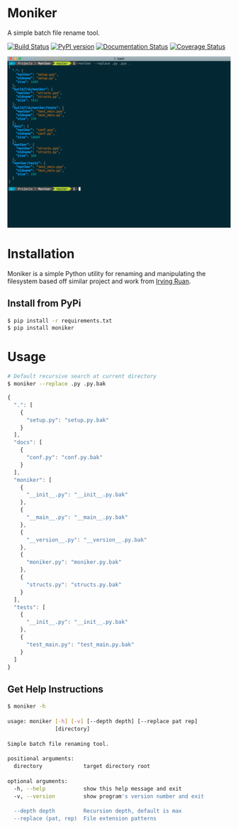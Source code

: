 # Moniker
A simple batch file rename tool.

[![Build Status](https://travis-ci.org/jjangsangy/Moniker.svg?branch=master)](https://travis-ci.org/jjangsangy/Moniker) [![PyPI version](https://badge.fury.io/py/moniker.svg)](http://badge.fury.io/py/moniker) [![Documentation Status](https://readthedocs.org/projects/moniker/badge/?version=latest)](https://readthedocs.org/projects/moniker/?badge=latest) [![Coverage Status](https://img.shields.io/coveralls/jjangsangy/Moniker.svg)](https://coveralls.io/r/jjangsangy/Moniker)

![Moniker](img/moniker.png)

# Installation

Moniker is a simple Python utility for renaming and manipulating the filesystem based
off similar project and work from [Irving Ruan](https://github.com/irvingruan/Moniker.git).

## Install from PyPi

```sh
$ pip install -r requirements.txt
$ pip install moniker
```

# Usage

```sh
# Default recursive search at current directory
$ moniker --replace .py .py.bak
```

```javascript
{
  ".": [
    {
      "setup.py": "setup.py.bak"
    }
  ], 
  "docs": [
    {
      "conf.py": "conf.py.bak"
    }
  ], 
  "moniker": [
    {
      "__init__.py": "__init__.py.bak"
    }, 
    {
      "__main__.py": "__main__.py.bak"
    }, 
    {
      "__version__.py": "__version__.py.bak"
    }, 
    {
      "moniker.py": "moniker.py.bak"
    }, 
    {
      "structs.py": "structs.py.bak"
    }
  ], 
  "tests": [
    {
      "__init__.py": "__init__.py.bak"
    }, 
    {
      "test_main.py": "test_main.py.bak"
    }
  ]
}

```

## Get Help Instructions
```sh
$ moniker -h

usage: moniker [-h] [-v] [--depth depth] [--replace pat rep]
               [directory]

Simple batch file renaming tool.

positional arguments:
  directory             target directory root

optional arguments:
  -h, --help            show this help message and exit
  -v, --version         show program's version number and exit

  --depth depth         Recursion depth, default is max
  --replace (pat, rep)  File extension patterns

```

